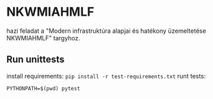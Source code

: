 # NKWMIAHMLF
hazi feladat a "Modern infrastruktúra alapjai és hatékony üzemeltetése NKWMIAHMLF" targyhoz.

## Run unittests
install requirements: `pip install -r test-requirements.txt`
runt tests:
```
PYTHONPATH=$(pwd) pytest
```